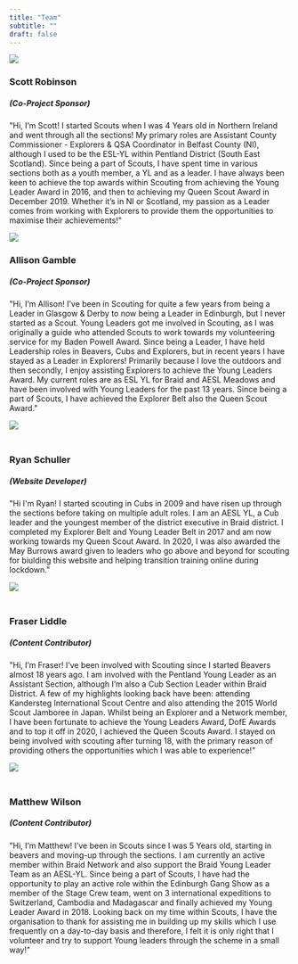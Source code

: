 ```yaml
---
title: "Team"
subtitle: ""
draft: false
---
```


<div class="team-member">
<div class="team-image-container">
<img class="team-image" src="/scouts-logo.jpg">
</div>
<div class="team-info-container">
<h3 class="team-member-name">Scott Robinson</h3>
<h5 class="team-member-position">(Co-Project Sponsor)</h5>
<p class="team-member-bio">"Hi, I’m Scott! I started Scouts when I was 4 Years old in Northern Ireland and went through all the sections! My primary roles are Assistant County Commissioner - Explorers & QSA Coordinator in Belfast County (NI), although I used to be the ESL-YL within Pentland District (South East Scotland). Since being a part of Scouts, I have spent time in various sections both as a youth member, a YL and as a leader. I have always been keen to achieve the top awards within Scouting from achieving the Young Leader Award in 2016, and then to achieving my Queen Scout Award in December 2019. Whether it’s in NI or Scotland, my passion as a Leader comes from working with Explorers to provide them the opportunities to maximise their achievements!"</p>
</div>
</div>

<div class="team-member">
<div class="team-image-container">
<img class="team-image" src="/scouts-logo.jpg">
</div>
<div class="team-info-container">
<h3 class="team-member-name">Allison Gamble</h3>
<h5 class="team-member-position">(Co-Project Sponsor)</h5>
<p class="team-member-bio">"Hi, I’m Allison! I’ve been in Scouting for quite a few years from being a Leader in Glasgow & Derby to now being a Leader in Edinburgh, but I never started as a Scout. Young Leaders got me involved in Scouting, as I was originally a guide who attended Scouts to work towards my volunteering service for my Baden Powell Award. Since being a Leader, I have held Leadership roles in Beavers, Cubs and Explorers, but in recent years I have stayed as a Leader in Explorers! Primarily because I love the outdoors and then secondly, I enjoy assisting Explorers to achieve the Young Leaders Award. My current roles are as ESL YL for Braid and AESL Meadows and have been involved with Young Leaders for the past 13 years. Since being a part of Scouts, I have achieved the Explorer Belt also the Queen Scout Award."</p>
</div>
</div>

<div class="team-member">
<div class="team-image-container" style="display: inline-block; vertical-align: top; margin-right: 30px; margin-bottom: 1.5em;">
<img class="team-image" src="/scouts-logo.jpg">
</div>
<div class="team-info-container">
<h3 class="team-member-name">Ryan Schuller</h3>
<h5 class="team-member-position">(Website Developer)</h5>
<p class="team-member-bio">"Hi I'm Ryan! I started scouting in Cubs in 2009 and have risen up through the sections before taking on multiple adult roles. I am an AESL YL, a Cub leader and the youngest member of the district executive in Braid district. I completed my Explorer Belt and Young Leader Belt in 2017 and am now working towards my Queen Scout Award. In 2020, I was also awarded the May Burrows award given to leaders who go above and beyond for scouting for biulding this website and helping transition training online during lockdown."</p>
</div>
</div>

<div class="team-member">
<div class="team-image-container" style="display: inline-block; vertical-align: top; margin-right: 30px; margin-bottom: 1.5em;">
<img class="team-image" src="/scouts-logo.jpg">
</div>
<div class="team-info-container">
<h3 class="team-member-name">Fraser Liddle</h3>
<h5 class="team-member-position">(Content Contributor)</h5>
<p class="team-member-bio">"Hi, I’m Fraser! I’ve been involved with Scouting since I started Beavers almost 18 years ago. I am involved with the Pentland Young Leader as an Assistant Section, although I’m also a Cub Section Leader within Braid District. A few of my highlights looking back have been: attending Kandersteg International Scout Centre and also attending the 2015 World Scout Jamboree in Japan. Whilst being an Explorer and a Network member, I have been fortunate to achieve the Young Leaders Award, DofE Awards and to top it off in 2020, I achieved the Queen Scouts Award. I stayed on being involved with scouting after turning 18, with the primary reason of providing others the opportunities which I was able to experience!"</p>
</div>
</div>

<div class="team-member">
<div class="team-image-container" style="display: inline-block; vertical-align: top; margin-right: 30px; margin-bottom: 1.5em;">
<img class="team-image" src="/scouts-logo.jpg">
</div>
<div class="team-info-container">
<h3 class="team-member-name">Matthew Wilson</h3>
<h5 class="team-member-position">(Content Contributor)</h5>
<p class="team-member-bio">"Hi, I’m Matthew! I’ve been in Scouts since I was 5 Years old, starting in beavers and moving-up through the sections. I am currently an active member within Braid Network and also support the Braid Young Leader Team as an AESL-YL. Since being a part of Scouts, I have had the opportunity to play an active role within the Edinburgh Gang Show as a member of the Stage Crew team, went on 3 international expeditions to Switzerland, Cambodia and Madagascar and finally achieved my Young Leader Award in 2018. Looking back on my time within Scouts, I have the organisation to thank for assisting me in building up my skills which I use frequently on a day-to-day basis and therefore, I felt it is only right that I volunteer and try to support Young leaders through the scheme in a small way!"</p>
</div>
</div>
